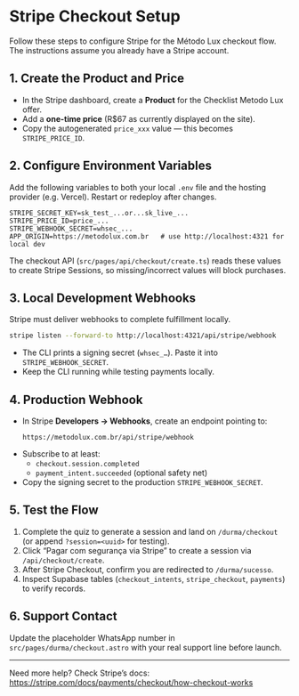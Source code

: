 # Stripe Checkout Setup

Follow these steps to configure Stripe for the Método Lux checkout flow. The instructions assume you already have a Stripe account.

## 1. Create the Product and Price
- In the Stripe dashboard, create a **Product** for the Checklist Metodo Lux offer.
- Add a **one-time price** (R$67 as currently displayed on the site).
- Copy the autogenerated `price_xxx` value — this becomes `STRIPE_PRICE_ID`.

## 2. Configure Environment Variables
Add the following variables to both your local `.env` file and the hosting provider (e.g. Vercel). Restart or redeploy after changes.

```
STRIPE_SECRET_KEY=sk_test_...or...sk_live_...
STRIPE_PRICE_ID=price_...
STRIPE_WEBHOOK_SECRET=whsec_...
APP_ORIGIN=https://metodolux.com.br   # use http://localhost:4321 for local dev
```

The checkout API (`src/pages/api/checkout/create.ts`) reads these values to create Stripe Sessions, so missing/incorrect values will block purchases.

## 3. Local Development Webhooks
Stripe must deliver webhooks to complete fulfillment locally.

```bash
stripe listen --forward-to http://localhost:4321/api/stripe/webhook
```

- The CLI prints a signing secret (`whsec_…`). Paste it into `STRIPE_WEBHOOK_SECRET`.
- Keep the CLI running while testing payments locally.

## 4. Production Webhook
- In Stripe **Developers → Webhooks**, create an endpoint pointing to:
  ```
  https://metodolux.com.br/api/stripe/webhook
  ```
- Subscribe to at least:
  - `checkout.session.completed`
  - `payment_intent.succeeded` (optional safety net)
- Copy the signing secret to the production `STRIPE_WEBHOOK_SECRET`.

## 5. Test the Flow
1. Complete the quiz to generate a session and land on `/durma/checkout` (or append `?session=<uuid>` for testing).
2. Click “Pagar com segurança via Stripe” to create a session via `/api/checkout/create`.
3. After Stripe Checkout, confirm you are redirected to `/durma/sucesso`.
4. Inspect Supabase tables (`checkout_intents`, `stripe_checkout`, `payments`) to verify records.

## 6. Support Contact
Update the placeholder WhatsApp number in `src/pages/durma/checkout.astro` with your real support line before launch.

---

Need more help? Check Stripe’s docs: https://stripe.com/docs/payments/checkout/how-checkout-works

